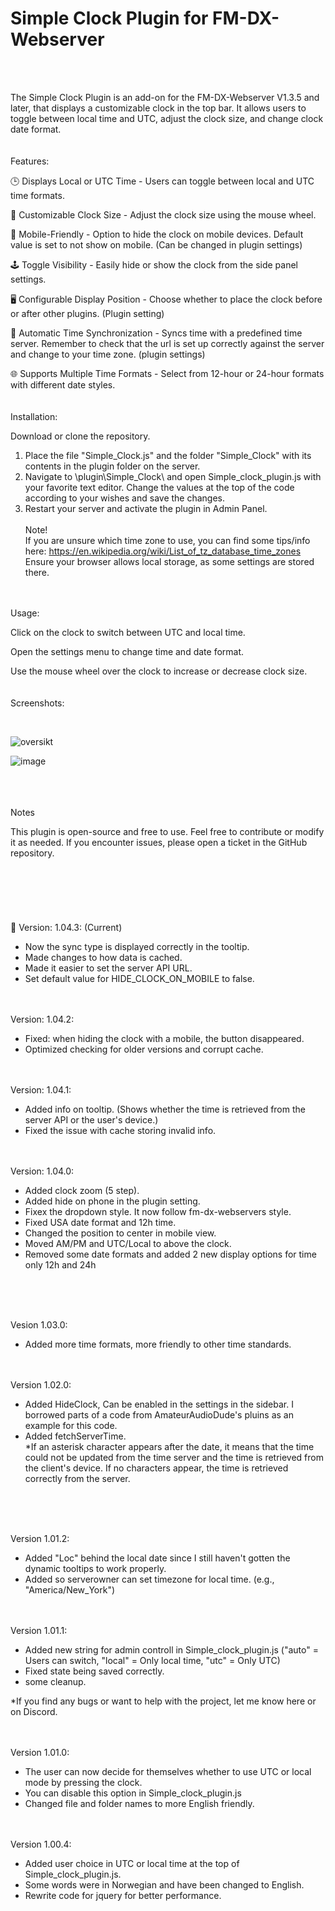 # Simple Clock Plugin for FM-DX-Webserver

<br><br>

The Simple Clock Plugin is an add-on for the FM-DX-Webserver V1.3.5 and later, that displays a customizable clock in the top bar. It allows users to toggle between local time and UTC, adjust the clock size, and change clock date format.
<br><br><br>
Features:

🕒 Displays Local or UTC Time - Users can toggle between local and UTC time formats.

🎨 Customizable Clock Size - Adjust the clock size using the mouse wheel.

📱 Mobile-Friendly - Option to hide the clock on mobile devices. Default value is set to not show on mobile. (Can be changed in plugin settings)

🕹️ Toggle Visibility - Easily hide or show the clock from the side panel settings.

🖥️ Configurable Display Position - Choose whether to place the clock before or after other plugins. (Plugin setting)

🔄 Automatic Time Synchronization - Syncs time with a predefined time server. Remember to check that the url is set up correctly against the server and change to your time zone. (plugin settings)

🌐 Supports Multiple Time Formats - Select from 12-hour or 24-hour formats with different date styles.
<br><br><br>
Installation:

Download or clone the repository.

1. Place the file "Simple_Clock.js" and the folder "Simple_Clock" with its contents in the plugin folder on the server.
2. Navigate to \plugin\Simple_Clock\ and open Simple_clock_plugin.js with your favorite text editor. Change the values at the top of the code according to your wishes and save the changes.
3. Restart your server and activate the plugin in Admin Panel.
<br><br>Note!<br>
If you are unsure which time zone to use, you can find some tips/info here: https://en.wikipedia.org/wiki/List_of_tz_database_time_zones
<br>Ensure your browser allows local storage, as some settings are stored there.
<br><br><br>

Usage:

Click on the clock to switch between UTC and local time.

Open the settings menu to change time and date format.

Use the mouse wheel over the clock to increase or decrease clock size.
<br><br><br>
Screenshots:

<br>

![oversikt](https://github.com/user-attachments/assets/6b9de157-5b4d-4fa8-aa7e-05547b35da2f)
<br>

![image](https://github.com/user-attachments/assets/acadaf29-3eb6-45c7-9e2e-f5bc960f53ed)
<br>

<br><br><br>
Notes

This plugin is open-source and free to use. Feel free to contribute or modify it as needed. If you encounter issues, please open a ticket in the GitHub repository.
<br><br><br><br><br><br><br>
📌 Version: 1.04.3: (Current)<br>
- Now the sync type is displayed correctly in the tooltip.
- Made changes to how data is cached.
- Made it easier to set the server API URL.
- Set default value for HIDE_CLOCK_ON_MOBILE to false.

<br><br>
Version: 1.04.2:<br>
- Fixed: when hiding the clock with a mobile, the button disappeared.
- Optimized checking for older versions and corrupt cache.

<br><br>
Version: 1.04.1:<br>
- Added info on tooltip. (Shows whether the time is retrieved from the server API or the user's device.)
- Fixed the issue with cache storing invalid info.
<br><br><br>

Version: 1.04.0:<br>
- Added clock zoom (5 step).<br>
- Added hide on phone in the plugin setting.<br>
- Fixex the dropdown style. It now follow fm-dx-webservers style.<br>
- Fixed USA date format and 12h time.<br>
- Changed the position to center in mobile view.<br>
- Moved AM/PM and UTC/Local to above the clock.<br>
- Removed some date formats and added 2 new display options for time only 12h and 24h<br>
<br>

<br><br>
Vesion 1.03.0:<br>
- Added more time formats, more friendly to other time standards.
<br>
<br>
Version 1.02.0:<br>

 - Added HideClock, Can be enabled in the settings in the sidebar. I borrowed parts of a code from AmateurAudioDude's pluins as an example for this code.
 - Added fetchServerTime.<br>
*If an asterisk character appears after the date, it means that the time could not be updated from the time server and the time is retrieved from the client's device. If no characters appear, the time is retrieved correctly from the server.<br><br>
   
<br>
<br>

Version 1.01.2:<br>

 -  Added "Loc" behind the local date since I still haven't gotten the dynamic tooltips to work properly.
 - Added so serverowner can set timezone for local time. (e.g., "America/New_York")<br>


<br>

<br>
Version 1.01.1:

- Added new string for admin controll in Simple_clock_plugin.js ("auto" = Users can switch, "local" = Only local time, "utc" = Only UTC)
- Fixed state being saved correctly.
- some cleanup.

*If you find any bugs or want to help with the project, let me know here or on Discord.

<br><br>
Version 1.01.0:
 - The user can now decide for themselves whether to use UTC or local mode by pressing the clock.
 - You can disable this option in Simple_clock_plugin.js
 - Changed file and folder names to more English friendly.

<br><br>
Version 1.00.4:
- Added user choice in UTC or local time at the top of Simple_clock_plugin.js.
- Some words were in Norwegian and have been changed to English.
- Rewrite code for jquery for better performance.
>

